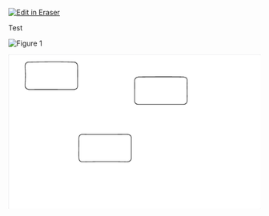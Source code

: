 <p><a target="_blank" href="https://app.eraser.io/workspace/c7HD4QRsoy7YpIkAmKo7" id="edit-in-eraser-github-link"><img alt="Edit in Eraser" src="https://firebasestorage.googleapis.com/v0/b/second-petal-295822.appspot.com/o/images%2Fgithub%2FOpen%20in%20Eraser.svg?alt=media&amp;token=968381c8-a7e7-472a-8ed6-4a6626da5501"></a></p>

Test

![Figure 1](undefined "Figure 1")





![Figure 2](/.eraser/c7HD4QRsoy7YpIkAmKo7___reS6fUv66LcKWYn8yV2OvCPvwSm2___---figure---cXRZgbyP0ocQkfB9mUZNh---figure---At6S1pvZIhrfF0AG50K2UQ.png "Figure 2")




<!--- Eraser file: https://app.eraser.io/workspace/c7HD4QRsoy7YpIkAmKo7 --->